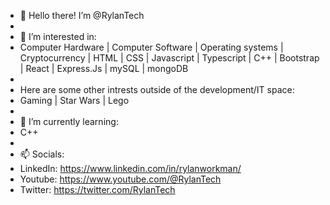 - 👋 Hello there! I’m @RylanTech
- 
- 👀 I’m interested in:
- Computer Hardware | Computer Software | Operating systems | Cryptocurrency | HTML | CSS | Javascript | Typescript | C++ | Bootstrap | React | Express.Js | mySQL | mongoDB
- 
- Here are some other intrests outside of the development/IT space:
- Gaming | Star Wars | Lego
- 
- 🌱 I’m currently learning:
- C++
- 
- 📫 Socials:
- LinkedIn: https://www.linkedin.com/in/rylanworkman/
- Youtube: https://www.youtube.com/@RylanTech
- Twitter: https://twitter.com/RylanTech
